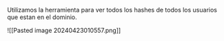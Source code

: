 

Utilizamos la herramienta para ver todos los hashes de todos los usuarios que estan en el dominio.


![[Pasted image 20240423010557.png]]